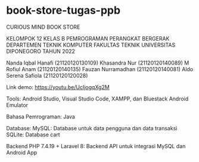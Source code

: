 # book-store-tugas-ppb

CURIOUS MIND BOOK STORE

KELOMPOK 12 KELAS B PEMROGRAMAN PERANGKAT BERGERAK
DEPARTEMEN TEKNIK KOMPUTER
FAKULTAS TEKNIK UNIVERSITAS DIPONEGORO TAHUN 2022

Nanda Iqbal Hanafi (21120120130109)
Khasandra Nur  (21120120140089)
M Rofiul Anam  (21120120140135)
Fauzan Nurramadhan (21120120140081)
Aldo Serena Safiola (21120120120028)

Link demo: https://youtu.be/UcIjogqXg2M

Tools: Android Studio, Visual Studio Code, XAMPP, dan Bluestack Android Emulator 

Bahasa Pemrograman: Java

Database: 
MySQL: Database untuk data pengguna  dan data transaksi
SQLite: Database cart 

Backend PHP 7.4.19 + Laravel 8: Backend API untuk integrasi MySQL dan Android App
